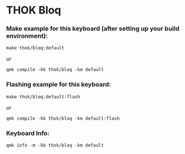 # THOK Bloq

### Make example for this keyboard (after setting up your build environment):
```
make thok/bloq:default
```
_or_
```
qmk compile -kb thok/bloq -km default
```

### Flashing example for this keyboard:
```
make thok/bloq:default:flash
```
_or_
```
qmk compile -kb thok/bloq -km default:flash
```

### Keyboard Info:
```
qmk info -m -kb thok/bloq -km default
```
